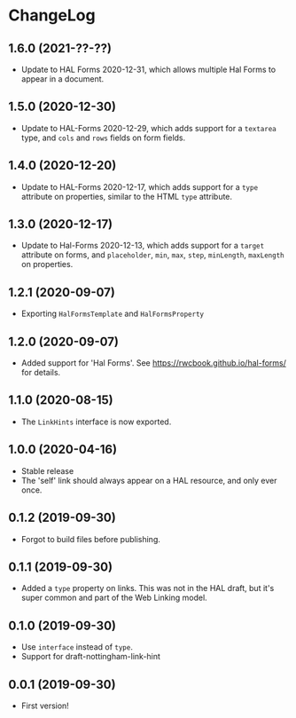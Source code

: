 ChangeLog
=========

1.6.0 (2021-??-??)
------------------

* Update to HAL Forms 2020-12-31, which allows multiple Hal Forms to appear in
  a document.


1.5.0 (2020-12-30)
-----------------

* Update to HAL-Forms 2020-12-29, which adds support for a `textarea` type, and
  `cols` and `rows` fields on form fields.


1.4.0 (2020-12-20)
------------------

* Update to HAL-Forms 2020-12-17, which adds support for a `type` attribute on
  properties, similar to the HTML `type` attribute.


1.3.0 (2020-12-17)
------------------

* Update to Hal-Forms 2020-12-13, which adds support for a `target` attribute
  on forms, and `placeholder`, `min`, `max`, `step`, `minLength`, `maxLength`
  on properties.


1.2.1 (2020-09-07)
------------------

* Exporting `HalFormsTemplate` and `HalFormsProperty`


1.2.0 (2020-09-07)
------------------

* Added support for 'Hal Forms'. See https://rwcbook.github.io/hal-forms/ for
  details.


1.1.0 (2020-08-15)
------------------

* The `LinkHints` interface is now exported.


1.0.0 (2020-04-16)
------------------

* Stable release
* The 'self' link should always appear on a HAL resource, and only ever once.


0.1.2 (2019-09-30)
------------------

* Forgot to build files before publishing.

0.1.1 (2019-09-30)
------------------

* Added a `type` property on links. This was not in the HAL draft, but it's
  super common and part of the Web Linking model.


0.1.0 (2019-09-30)
------------------

* Use `interface` instead of `type`.
* Support for draft-nottingham-link-hint


0.0.1 (2019-09-30)
------------------

* First version!
